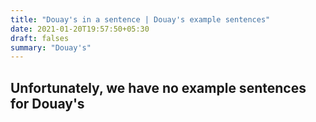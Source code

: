 ```yaml
---
title: "Douay's in a sentence | Douay's example sentences"
date: 2021-01-20T19:57:50+05:30
draft: falses
summary: "Douay's"
---
```

## Unfortunately, we have no example sentences for Douay's                 
